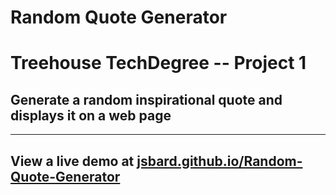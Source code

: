 # Random Quote Generator
# Treehouse TechDegree -- Project 1

## Generate a random inspirational quote and displays it on a web page

----
## View a live demo at [jsbard.github.io/Random-Quote-Generator](https://jsbard.github.io/Random-Quote-Generator)
